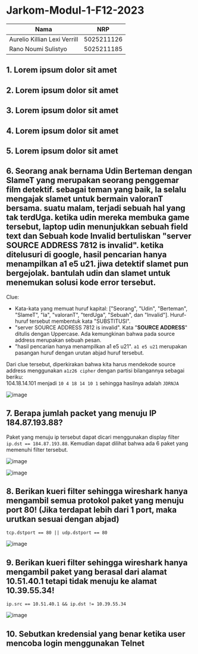 # Jarkom-Modul-1-F12-2023

| Nama | NRP |
| ----------- | ----------- |
| Aurelio Killian Lexi Verrill | 5025211126 |
| Rano Noumi Sulistyo | 5025211185 | 

## 1. Lorem ipsum dolor sit amet
## 2. Lorem ipsum dolor sit amet
## 3. Lorem ipsum dolor sit amet
## 4. Lorem ipsum dolor sit amet
## 5. Lorem ipsum dolor sit amet
## 6. Seorang anak bernama Udin Berteman dengan SlameT yang merupakan seorang penggemar film detektif. sebagai teman yang baik, Ia selalu mengajak slamet untuk bermain valoranT bersama. suatu malam, terjadi sebuah hal yang tak terdUga. ketika udin mereka membuka game tersebut, laptop udin menunjukkan sebuah field text dan Sebuah kode Invalid bertuliskan "**server SOURCE ADDRESS 7812 is invalid**". ketika ditelusuri di google, hasil pencarian hanya menampilkan a1 e5 u21. jiwa detektif slamet pun bergejolak. bantulah udin dan slamet untuk menemukan solusi kode error tersebut.
Clue:
- Kata-kata yang memuat huruf kapital: ["Seorang", "Udin", "Berteman", "SlameT", "Ia", "valoranT", "terdUga", "Sebuah", dan "Invalid"]. Huruf-huruf tersebut membentuk kata "SUBSTITUSI".
- "server SOURCE ADDRESS 7812 is invalid". Kata "**SOURCE ADDRESS**" ditulis dengan Uppercase. Ada kemungkinan bahwa pada source address merupakan sebuah pesan.
- "hasil pencarian hanya menampilkan a1 e5 u21". ```a1 e5 u21``` merupakan pasangan huruf dengan urutan abjad huruf tersebut.


Dari clue tersebut, diperkirakan bahwa kita harus mendekode source address menggunakan ```a1z26 cipher``` dengan partisi bilangannya sebagai beriku:   
104.18.14.101 menjadi ```10 4 18 14 10 1``` sehingga hasilnya adalah ```JDRNJA```  

![image](https://github.com/aurelioklv/Jarkom-Modul-1-F12-2023/assets/87407047/3741e222-00bb-4120-9498-0214cebeaadb)

## 7. Berapa jumlah packet yang menuju IP 184.87.193.88?
Paket yang menuju ip tersebut dapat dicari menggunakan display filter ```ip.dst == 184.87.193.88```. Kemudian dapat dilihat bahwa ada 6 paket yang memenuhi filter tersebut.  

![image](https://github.com/aurelioklv/Jarkom-Modul-1-F12-2023/assets/87407047/0b8635d4-505b-4679-94b5-d4b80a456ce8)  

![image](https://github.com/aurelioklv/Jarkom-Modul-1-F12-2023/assets/87407047/05016028-7f5f-4586-a2b9-4235dfc9b917)

## 8. Berikan kueri filter sehingga wireshark hanya mengambil semua protokol paket yang menuju port 80! (Jika terdapat lebih dari 1 port, maka urutkan sesuai dengan abjad)
```tcp.dstport == 80 || udp.dstport == 80```  

![image](https://github.com/aurelioklv/Jarkom-Modul-1-F12-2023/assets/87407047/09ad2fe4-f34d-48b8-a0f6-6aa42e0f95fd)

## 9. Berikan kueri filter sehingga wireshark hanya mengambil paket yang berasal dari alamat 10.51.40.1 tetapi tidak menuju ke alamat 10.39.55.34!
```ip.src == 10.51.40.1 && ip.dst != 10.39.55.34```  

![image](https://github.com/aurelioklv/Jarkom-Modul-1-F12-2023/assets/87407047/565354e3-8a26-4804-86be-c63d2846a5ed)

## 10. Sebutkan kredensial yang benar ketika user mencoba login menggunakan Telnet

